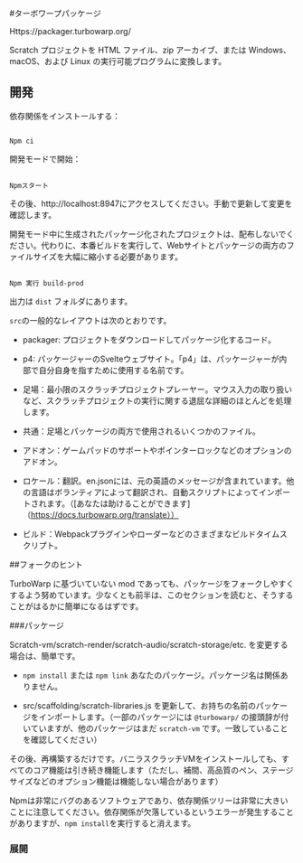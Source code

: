 #ターボワープパッケージ

Https://packager.turbowarp.org/

Scratch プロジェクトを HTML ファイル、zip アーカイブ、または Windows、macOS、および Linux の実行可能プログラムに変換します。

## 開発

依存関係をインストールする：

```

Npm ci

```

開発モードで開始：

```

Npmスタート

```

その後、http://localhost:8947にアクセスしてください。手動で更新して変更を確認します。

開発モード中に生成されたパッケージ化されたプロジェクトは、配布しないでください。代わりに、本番ビルドを実行して、Webサイトとパッケージの両方のファイルサイズを大幅に縮小する必要があります。

```

Npm 実行 build-prod

```

出力は `dist` フォルダにあります。

`src`の一般的なレイアウトは次のとおりです。

- packager: プロジェクトをダウンロードしてパッケージ化するコード。

- p4: パッケージャーのSvelteウェブサイト。「p4」は、パッケージャーが内部で自分自身を指すために使用する名前です。

- 足場：最小限のスクラッチプロジェクトプレーヤー。マウス入力の取り扱いなど、スクラッチプロジェクトの実行に関する退屈な詳細のほとんどを処理します。

- 共通：足場とパッケージの両方で使用されるいくつかのファイル。

- アドオン：ゲームパッドのサポートやポインターロックなどのオプションのアドオン。

- ロケール：翻訳。en.jsonには、元の英語のメッセージが含まれています。他の言語はボランティアによって翻訳され、自動スクリプトによってインポートされます。（[あなたは助けることができます]（https://docs.turbowarp.org/translate））

- ビルド：Webpackプラグインやローダーなどのさまざまなビルドタイムスクリプト。

##フォークのヒント

TurboWarp に基づいていない mod であっても、パッケージをフォークしやすくするよう努めています。少なくとも前半は、このセクションを読むと、そうすることがはるかに簡単になるはずです。

###パッケージ

Scratch-vm/scratch-render/scratch-audio/scratch-storage/etc. を変更する場合は、簡単です。

- `npm install` または `npm link` あなたのパッケージ。パッケージ名は関係ありません。

- src/scaffolding/scratch-libraries.js を更新して、お持ちの名前のパッケージをインポートします。（一部のパッケージには `@turbowarp/` の接頭辞が付いていますが、他のパッケージはまだ `scratch-vm` です。一致していることを確認してください）

その後、再構築するだけです。バニラスクラッチVMをインストールしても、すべてのコア機能は引き続き機能します（ただし、補間、高品質のペン、ステージサイズなどのオプション機能は機能しない場合があります）

Npmは非常にバグのあるソフトウェアであり、依存関係ツリーは非常に大きいことに注意してください。依存関係が欠落しているというエラーが発生することがありますが、`npm install`を実行すると消えます。

### 展開
